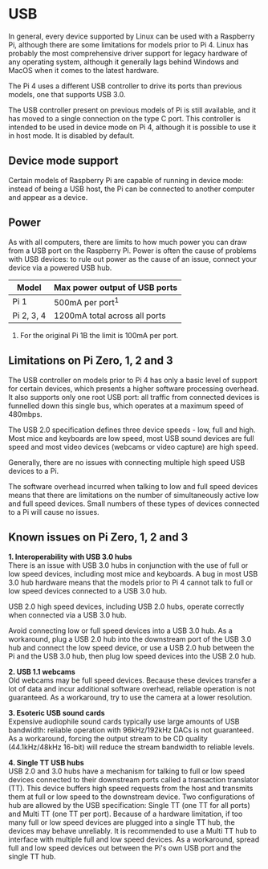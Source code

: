 # USB

In general, every device supported by Linux can be used with a Raspberry Pi, although there are some limitations for models prior to Pi 4. Linux has probably the most comprehensive driver support for legacy hardware of any operating system, although it generally lags behind Windows and MacOS when it comes to the latest hardware.

The Pi 4 uses a different USB controller to drive its ports than previous models, one that supports USB 3.0.

The USB controller present on previous models of Pi is still available, and it has moved to a single connection on the type C port. This controller is intended to be used in device mode on Pi 4, although it is possible to use it in host mode. It is disabled by default.

## Device mode support

Certain models of Raspberry Pi are capable of running in device mode: instead of being a USB host, the Pi can be connected to another computer and appear as a device.

## Power

As with all computers, there are limits to how much power you can draw from a USB port on the Raspberry Pi. Power is often the cause of problems with USB devices: to rule out power as the cause of an issue, connect your device via a powered USB hub.

| Model | Max power output of USB ports |
|-------|-------------------|
| Pi 1  | 500mA per port<sup>1</sup>    |
| Pi 2, 3, 4  | 1200mA total across all ports |

1. For the original Pi 1B the limit is 100mA per port.

## Limitations on Pi Zero, 1, 2 and 3

The USB controller on models prior to Pi 4 has only a basic level of support for certain devices, which presents a higher software processing overhead. It also supports only one root USB port: all traffic from connected devices is funnelled down this single bus, which operates at a maximum speed of 480mbps.

The USB 2.0 specification defines three device speeds - low, full and high. Most mice and keyboards are low speed, most USB sound devices are full speed and most video devices (webcams or video capture) are high speed.

Generally, there are no issues with connecting multiple high speed USB devices to a Pi.

The software overhead incurred when talking to low and full speed devices means that there are limitations on the number of simultaneously active low and full speed devices. Small numbers of these types of devices connected to a Pi will cause no issues.

## Known issues on Pi Zero, 1, 2 and 3

**1. Interoperability with USB 3.0 hubs**  
There is an issue with USB 3.0 hubs in conjunction with the use of full or low speed devices, including most mice and keyboards. A bug in most USB 3.0 hub hardware means that the models prior to Pi 4 cannot talk to full or low speed devices connected to a USB 3.0 hub.

USB 2.0 high speed devices, including USB 2.0 hubs, operate correctly when connected via a USB 3.0 hub.

Avoid connecting low or full speed devices into a USB 3.0 hub. As a workaround, plug a USB 2.0 hub into the downstream port of the USB 3.0 hub and connect the low speed device, or use a USB 2.0 hub between the Pi and the USB 3.0 hub, then plug low speed devices into the USB 2.0 hub.

**2. USB 1.1 webcams**  
Old webcams may be full speed devices. Because these devices transfer a lot of data and incur additional software overhead, reliable operation is not guaranteed. As a workaround, try to use the camera at a lower resolution.

**3. Esoteric USB sound cards**  
Expensive audiophile sound cards typically use large amounts of USB bandwidth: reliable operation with 96kHz/192kHz DACs is not guaranteed. As a workaround, forcing the output stream to be CD quality (44.1kHz/48kHz 16-bit) will reduce the stream bandwidth to reliable levels.

**4. Single TT USB hubs**  
USB 2.0 and 3.0 hubs have a mechanism for talking to full or low speed devices connected to their downstream ports called a transaction translator (TT). This device buffers high speed requests from the host and transmits them at full or low speed to the downstream device. Two configurations of hub are allowed by the USB specification: Single TT (one TT for all ports) and Multi TT (one TT per port). Because of a hardware limitation, if too many full or low speed devices are plugged into a single TT hub, the devices may behave unreliably. It is recommended to use a Multi TT hub to interface with multiple full and low speed devices. As a workaround, spread full and low speed devices out between the Pi's own USB port and the single TT hub.
